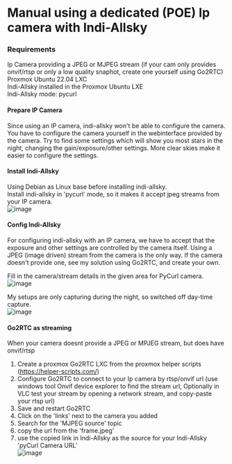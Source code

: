 # Manual using a dedicated (POE) Ip camera with Indi-Allsky

### Requirements
Ip Camera providing a JPEG or MJPEG stream (if your cam only provides onvif/rtsp or only a low quality snaphot, create one yourself using Go2RTC)  
Proxmox Ubuntu 22.04 LXC  
Indi-Allsky installed in the Proxmox Ubuntu LXE  
Indi-Allsky mode: pycurl  

#### Prepare IP Camera
Since using an IP camera, indi-allsky won't be able to configure the camera. You have to configure the camera yourself in the webinterface provided by the camera. 
Try to find some settings which will show you most stars in the night, changing the gain/exposure/other settings. More clear skies make it easier to configure the settings.  

#### Install Indi-Allsky
Using Debian as Linux base before installing indi-allsky.  
Install indi-allsky in 'pycurl' mode, so it makes it accept jpeg streams from your IP camera.  
![image](https://github.com/user-attachments/assets/df21f0ec-df88-4475-a254-1e6629ee61d8)  


#### Config Indi-Allsky
For configuring indi-allsky with an IP camera, we have to accept that the exposure and other settings are controlled by the camera itself. Using a JPEG (image driven) stream from the camera is the only way. 
If the camera doesn't provide one, see my solution using Go2RTC, and create your own.  

Fill in the camera/stream details in the given area for PyCurl camera.  
![image](https://github.com/user-attachments/assets/22c8e9e4-dbb0-43a0-b87a-4fc389359f84)  

My setups are only capturing during the night, so switched off day-time capture.  
![image](https://github.com/user-attachments/assets/d0ff9402-5dc9-4155-8fae-34e77235364f)  



#### Go2RTC as streaming
When your camera doesnt provide a JPEG or MPJEG stream, but does have onvif/rtsp  
1) Create a proxmox Go2RTC LXC from the proxmox helper scripts (https://helper-scripts.com/)
2) Configure Go2RTC to connect to your Ip camera by rtsp/onvif url (use windows tool Onvif device explorer to find the stream url, Optionally in VLC test your stream by opening a network stream, and copy-paste your rtsp url)
3) Save and restart Go2RTC
4) Click on the 'links' next to the camera you added
5) Search for the 'MJPEG source' topic
6) copy the url from the 'frame.jpeg'
7) use the copied link in Indi-Allsky as the source for your Indi-Allsky 'pyCurl Camera URL'  
![image](https://github.com/kippesikgithub/allsky/assets/100353268/2d737e3b-a8fe-4b8e-bee8-b3598f55387f)
